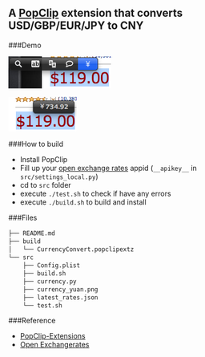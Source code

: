 ## A [PopClip](http://pilotmoon.com/popclip/extensions/) extension that converts USD/GBP/EUR/JPY to CNY

###Demo

![image](doc/before.png)

![image](doc/after.png)

###How to build

* Install PopClip
* Fill up your [open exchange rates](http://openexchangerates.org/) appid (`__apikey__` in `src/settings_local.py`)
* cd to `src` folder
* execute `./test.sh` to check if have any errors
* execute `./build.sh` to build and install

###Files

	├── README.md
	├── build
	│   └── CurrencyConvert.popclipextz
	└── src
 		├── Config.plist
		├── build.sh
    	├── currency.py
    	├── currency_yuan.png
    	├── latest_rates.json
    	└── test.sh
    	
###Reference
* [PopClip-Extensions](https://github.com/pilotmoon/PopClip-Extensions)
* [Open Exchangerates](https://openexchangerates.org/quick-start)